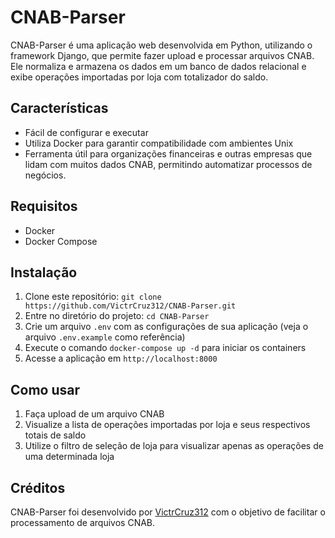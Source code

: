 # CNAB-Parser

CNAB-Parser é uma aplicação web desenvolvida em Python, utilizando o framework Django, que permite fazer upload e processar arquivos CNAB. Ele normaliza e armazena os dados em um banco de dados relacional e exibe operações importadas por loja com totalizador do saldo. 

## Características
- Fácil de configurar e executar
- Utiliza Docker para garantir compatibilidade com ambientes Unix
- Ferramenta útil para organizações financeiras e outras empresas que lidam com muitos dados CNAB, permitindo automatizar processos de negócios.

## Requisitos
- Docker
- Docker Compose

## Instalação
1. Clone este repositório: `git clone https://github.com/VictrCruz312/CNAB-Parser.git`
2. Entre no diretório do projeto: `cd CNAB-Parser`
3. Crie um arquivo `.env` com as configurações de sua aplicação (veja o arquivo `.env.example` como referência)
4. Execute o comando `docker-compose up -d` para iniciar os containers
5. Acesse a aplicação em `http://localhost:8000`

## Como usar
1. Faça upload de um arquivo CNAB
2. Visualize a lista de operações importadas por loja e seus respectivos totais de saldo
3. Utilize o filtro de seleção de loja para visualizar apenas as operações de uma determinada loja

## Créditos
CNAB-Parser foi desenvolvido por [VictrCruz312](github.com/VictrCruz312/) com o objetivo de facilitar o processamento de arquivos CNAB.
